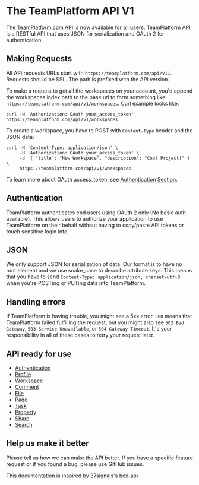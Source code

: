 The TeamPlatform API V1
====================

The [TeamPlatform.com](https://teamplatform.com) API is now available for all users. TeamPlatform API is a RESTful API that uses JSON for serialization and OAuth 2 for authentication.

Making Requests
----------------

All API requests URLs start with `https://teamplatform.com/api/v1/`. Requests should be SSL. The path is prefixed with the API version. 

To make a request to get all the workspaces on your account, you'd append the workspaces index path to the base url to form something like `https://teamplatform.com/api/v1/workspaces`. Curl example looks like:

```shell
curl -H 'Authorization: OAuth your_access_token' https://teamplatform.com/api/v1/workspaces
```

To create a workspace, you have to POST with `Content-Type` header and the JSON data:

```shell
curl -H 'Content-Type: application/json' \
     -H 'Authorization: OAuth your_access_token' \
     -d '{ "title": "New Workspace", "description": "Cool Project!" }' \
     https://teamplatform.com/api/v1/workspaces
```

To learn more about OAuth access_token, see [Authentication Section](https://github.com/vispower/teamplatform-api/blob/master/authentication.md).

Authentication
--------------

TeamPlatform authenticates end users using OAuth 2 only (No basic auth available). This allows users to authorize your application to use TeamPlatform on their behalf without having to copy/paste API tokens or touch sensitive login info.

JSON
-----------------

We only support JSON for serialization of data. Our format is to have no root element and we use snake\_case to describe attribute keys. This means that you have to send `Content-Type: application/json; charset=utf-8` when you're POSTing or PUTing data into TeamPlatform.


Handling errors
---------------

If TeamPlatform is having trouble, you might see a 5xx error. `500` means that TeamPlatform failed fulfilling the request, but you might also see `502 Bad Gateway`, `503 Service Unavailable`, or `504 Gateway Timeout`. It's your responsibility in all of these cases to retry your request later.

API ready for use
-----------------

* [Authentication](https://github.com/vispower/teamplatform-api/blob/master/authentication.md)
* [Profile](https://github.com/vispower/teamplatform-api/blob/master/profile.md)
* [Workspace](https://github.com/vispower/teamplatform-api/blob/master/workspace.md)
* [Comment](https://github.com/vispower/teamplatform-api/blob/master/comment.md)
* [File](https://github.com/vispower/teamplatform-api/blob/master/file.md)
* [Page](https://github.com/vispower/teamplatform-api/blob/master/page.md)
* [Task](https://github.com/vispower/teamplatform-api/blob/master/task.md)
* [Property](https://github.com/vispower/teamplatform-api/blob/master/property.md)
* [Share](https://github.com/vispower/teamplatform-api/blob/master/share.md)
* [Search](https://github.com/vispower/teamplatform-api/blob/master/search.md)

Help us make it better
----------------------

Please tell us how we can make the API better. If you have a specific feature request or if you found a bug, please use GitHub issues.

This documentation is inspired by 37signals's [bcx-api](https://github.com/vispower/teamplatform-api)
